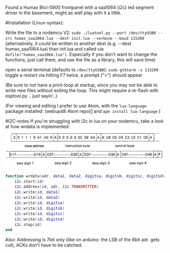 Found a Humax Btci-5900 frontpanel with a saa1064 (i2c) led segment driver in the basement, might as well play with it a little.





#Installation (Linux-syntax):

Write the file to a nodemcu V2:
`sudo ./luatool.py --port /dev/ttyUSB0 --src humax_saa1064.lua --dest init.lua --verbose --baud 115200`
(alternatively, it could be written to another dest (e.g. --dest humax_saa1064.lua) than init.lua and called via `dofile("humax_saa1064.lua")`. Especially if you don't want to change the functions, just call them, and use the file as a library, this will save time)

open a serial terminal (defaults to `/dev/ttyUSB0`):
`sudo gtkterm -s 115200
`
toggle a restart via hitting F7 twice,
a prompt (">") should appear


(Be sure to not have a print-loop at startup, since you may not be able to write new files without exiting the loop. This might require a re-flash with esptool.py .. just sayin'..)

(For viewing and editing I prefer to use Atom, with the `lua-language` package installed: (webupd8 Atom repo)[1]  and `apm install lua-language` )

[1]:https://launchpad.net/~webupd8team/+archive/ubuntu/atom

#I2C-notes
If you're struggling with i2c in lua on your nodemcu, take a look at how wrdata is implemented:
![alt-tag](wrdata_bits.png)
```lua
function wrdata(adr, data1, data2, digitsa, digitsb, digitsc, digitsd)
    i2c.start(id)
    i2c.address(id, adr, i2c.TRANSMITTER)
    i2c.write(id, data1)
    i2c.write(id, data2)
    i2c.write(id, digitsa)
    i2c.write(id, digitsb)
    i2c.write(id, digitsc)
    i2c.write(id, digitsd)
    i2c.stop(id)
end
```

Also: Addressing is 7bit only (like on arduino: the LSB of the 8bit adr. gets cut), ACKs don't have to be catched.
